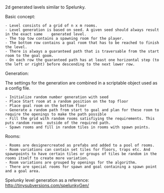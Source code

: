 2d generated lavels similar to Spelunky.

Basic concept:

	- Level consists of a grid of n x m rooms.
	- Level generation is based on seed. A given seed should always result in the exact same 	generated level.
	- The top tow contains a spawning room for the player.
	- The bottom row contains a goal room that has to be reached to finish the level.
 	- There is always a guaranteed path that is traversable from the start room to the goal goom.
 	- On each row the guaranteed path has at least one horizontal step (to the left or right) before descending to the next lower row.

Generation:

The settings for the generation are combined in a scriptable object used as a config file.

 	- Initialize random number generation with seed
	- Place Start room at a random position on the top floor
	- Place goal room on the bottom floor
 	- Generate a random path from start to goal and plan for these room to require the openings to make the path possible
 	- Fill the grid with random rooms satisfiying the requirements. This puts random rooms 	outside of the required path.
	- Spawn rooms and fill in random tiles in rooms with spawn points.

Rooms:

 	- Rooms are designercreated as prefabs and added to a pool of rooms.
	- Room variations can contain set tiles for floors, traps etc. And spawnpoints to have certain tiles or groups of tiles be random in the rooms itself to create more variation.
	- Room variations are grouped by openings for the algorithm.
	- There are special rooms for spawn and goal containing a spawn point and a goal area.

Spelunky level generation as a reference:
	http://tinysubversions.com/spelunkyGen/
